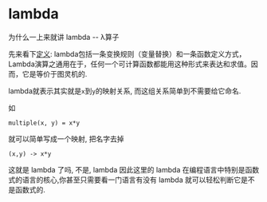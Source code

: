 # lambda

为什么一上来就讲 lambda -- λ算子

先来看下[定义](): lambda包括一条变换规则（变量替换）和一条函数定义方式，Lambda演算之通用在于，任何一个可计算函数都能用这种形式来表达和求值。因而，它是等价于图灵机的.

lambda就表示其实就是`x`到`y`的映射关系, 而这组关系简单到不需要给它命名.

如
```
multiple(x, y) = x*y
```
就可以简单写成一个映射, 把名字去掉
```
(x,y) -> x*y
```
这就是 lambda 了吗, 不是, lambda
因此这里的 lambda 在编程语言中特别是函数式的语言的核心,你甚至只需要看一门语言有没有 lambda 就可以轻松判断它是不是函数式的.
